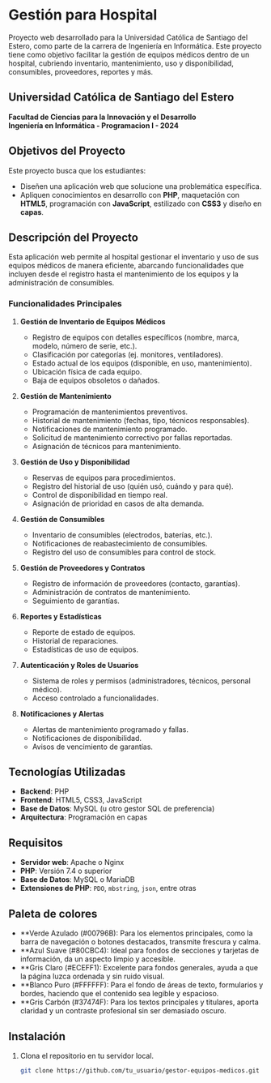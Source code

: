 # Gestión para Hospital

Proyecto web desarrollado para la Universidad Católica de Santiago del Estero, como parte de la carrera de Ingeniería en Informática. Este proyecto tiene como objetivo facilitar la gestión de equipos médicos dentro de un hospital, cubriendo inventario, mantenimiento, uso y disponibilidad, consumibles, proveedores, reportes y más.

## Universidad Católica de Santiago del Estero

**Facultad de Ciencias para la Innovación y el Desarrollo**  
**Ingeniería en Informática - Programacion I - 2024**

## Objetivos del Proyecto

Este proyecto busca que los estudiantes:

- Diseñen una aplicación web que solucione una problemática específica.
- Apliquen conocimientos en desarrollo con **PHP**, maquetación con **HTML5**, programación con **JavaScript**, estilizado con **CSS3** y diseño en **capas**.

## Descripción del Proyecto

Esta aplicación web permite al hospital gestionar el inventario y uso de sus equipos médicos de manera eficiente, abarcando funcionalidades que incluyen desde el registro hasta el mantenimiento de los equipos y la administración de consumibles.

### Funcionalidades Principales

1. **Gestión de Inventario de Equipos Médicos**

   - Registro de equipos con detalles específicos (nombre, marca, modelo, número de serie, etc.).
   - Clasificación por categorías (ej. monitores, ventiladores).
   - Estado actual de los equipos (disponible, en uso, mantenimiento).
   - Ubicación física de cada equipo.
   - Baja de equipos obsoletos o dañados.

2. **Gestión de Mantenimiento**

   - Programación de mantenimientos preventivos.
   - Historial de mantenimiento (fechas, tipo, técnicos responsables).
   - Notificaciones de mantenimiento programado.
   - Solicitud de mantenimiento correctivo por fallas reportadas.
   - Asignación de técnicos para mantenimiento.

3. **Gestión de Uso y Disponibilidad**

   - Reservas de equipos para procedimientos.
   - Registro del historial de uso (quién usó, cuándo y para qué).
   - Control de disponibilidad en tiempo real.
   - Asignación de prioridad en casos de alta demanda.

4. **Gestión de Consumibles**

   - Inventario de consumibles (electrodos, baterías, etc.).
   - Notificaciones de reabastecimiento de consumibles.
   - Registro del uso de consumibles para control de stock.

5. **Gestión de Proveedores y Contratos**

   - Registro de información de proveedores (contacto, garantías).
   - Administración de contratos de mantenimiento.
   - Seguimiento de garantías.

6. **Reportes y Estadísticas**

   - Reporte de estado de equipos.
   - Historial de reparaciones.
   - Estadísticas de uso de equipos.

7. **Autenticación y Roles de Usuarios**

   - Sistema de roles y permisos (administradores, técnicos, personal médico).
   - Acceso controlado a funcionalidades.

8. **Notificaciones y Alertas**
   - Alertas de mantenimiento programado y fallas.
   - Notificaciones de disponibilidad.
   - Avisos de vencimiento de garantías.

## Tecnologías Utilizadas

- **Backend**: PHP
- **Frontend**: HTML5, CSS3, JavaScript
- **Base de Datos**: MySQL (u otro gestor SQL de preferencia)
- **Arquitectura**: Programación en capas

## Requisitos

- **Servidor web**: Apache o Nginx
- **PHP**: Versión 7.4 o superior
- **Base de Datos**: MySQL o MariaDB
- **Extensiones de PHP**: `PDO`, `mbstring`, `json`, entre otras

## Paleta de colores
- **Verde Azulado (#00796B): Para los elementos principales, como la barra de navegación o botones destacados, transmite frescura y calma.
- **Azul Suave (#80CBC4): Ideal para fondos de secciones y tarjetas de información, da un aspecto limpio y accesible.
- **Gris Claro (#ECEFF1): Excelente para fondos generales, ayuda a que la página luzca ordenada y sin ruido visual.
- **Blanco Puro (#FFFFFF): Para el fondo de áreas de texto, formularios y bordes, haciendo que el contenido sea legible y espacioso.
- **Gris Carbón (#37474F): Para los textos principales y titulares, aporta claridad y un contraste profesional sin ser demasiado oscuro.

## Instalación

1. Clona el repositorio en tu servidor local.
   ```bash
   git clone https://github.com/tu_usuario/gestor-equipos-medicos.git
   ```
